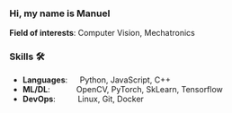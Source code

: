 ### Hi, my name is Manuel

**Field of interests**: Computer Vision, Mechatronics

### Skills 🛠️
- **Languages**: &emsp; Python, JavaScript, C++
- **ML/DL**: &ensp;&nbsp;&emsp;&emsp; OpenCV, PyTorch, SkLearn, Tensorflow
- **DevOps**: &nbsp;&emsp;&emsp; Linux, Git, Docker
